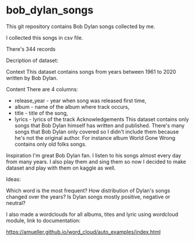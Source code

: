 # bob_dylan_songs


This git repository contains Bob Dylan songs collected by me.

I collected this songs in csv file. 

There's 344 records

Decription of dataset:

Context
This dataset contains songs from years between 1961 to 2020 written by Bob Dylan.

Content
There are 4 columns:

* release_year - year when song was released first time,
* album - name of the album where track occurs,
* title - title of the song,
* lyrics - lyrics of the track
Acknowledgements
This dataset contains only songs that Bob Dylan himself has written and published.
There's many songs that Bob Dylan only covered so I didn't include them because he's not the original author.
For instance album World Gone Wrong contains only old folks songs.

Inspiration
I'm great Bob Dylan fan. I listen to his songs almost every day from many years.
I also play them and sing them so now I decided to make dataset and play with them on kaggle as well.

Ideas:

Which word is the most frequent?
How distribution of Dylan's songs changed over the years?
Is Dylan songs mostly positive, negative or neutral?


I also made a wordclouds for all albums, tites and lyric using wordcloud module, link to documentation:

https://amueller.github.io/word_cloud/auto_examples/index.html
